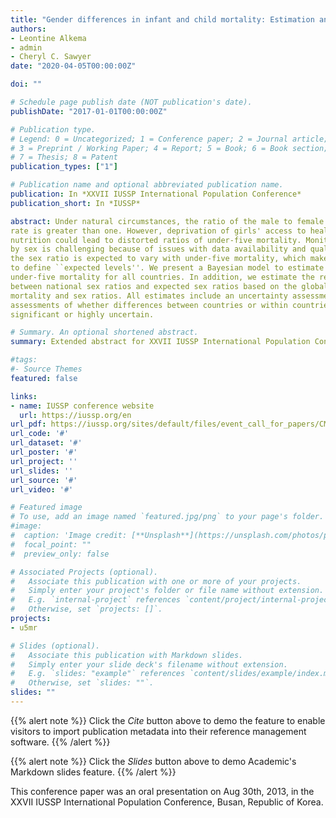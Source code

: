 ```yaml
---
title: "Gender differences in infant and child mortality: Estimation and identification of countries with outlying levels or trends"
authors:
- Leontine Alkema
- admin
- Cheryl C. Sawyer
date: "2020-04-05T00:00:00Z"

doi: ""

# Schedule page publish date (NOT publication's date).
publishDate: "2017-01-01T00:00:00Z"

# Publication type.
# Legend: 0 = Uncategorized; 1 = Conference paper; 2 = Journal article;
# 3 = Preprint / Working Paper; 4 = Report; 5 = Book; 6 = Book section;
# 7 = Thesis; 8 = Patent
publication_types: ["1"]

# Publication name and optional abbreviated publication name.
publication: In *XXVII IUSSP International Population Conference*
publication_short: In *IUSSP*

abstract: Under natural circumstances, the ratio of the male to female under-five mortality
rate is greater than one. However, deprivation of girls' access to health care or proper
nutrition could lead to distorted ratios of under-five mortality. Monitoring of mortality
by sex is challenging because of issues with data availability and quality. Moreover,
the sex ratio is expected to vary with under-five mortality, which makes it challenging
to define ``expected levels''. We present a Bayesian model to estimate the sex ratio of
under-five mortality for all countries. In addition, we estimate the relative difference
between national sex ratios and expected sex ratios based on the global relation between
mortality and sex ratios. All estimates include an uncertainty assessment to enable
assessments of whether differences between countries or within countries over time are
significant or highly uncertain.

# Summary. An optional shortened abstract.
summary: Extended abstract for XXVII IUSSP International Population Conference 2013

#tags:
#- Source Themes
featured: false

links:
- name: IUSSP conference website
  url: https://iussp.org/en
url_pdf: https://iussp.org/sites/default/files/event_call_for_papers/CMgender_20130816_busan_0.pdf
url_code: '#'
url_dataset: '#'
url_poster: '#'
url_project: ''
url_slides: ''
url_source: '#'
url_video: '#'

# Featured image
# To use, add an image named `featured.jpg/png` to your page's folder. 
#image:
#  caption: 'Image credit: [**Unsplash**](https://unsplash.com/photos/pLCdAaMFLTE)'
#  focal_point: ""
#  preview_only: false

# Associated Projects (optional).
#   Associate this publication with one or more of your projects.
#   Simply enter your project's folder or file name without extension.
#   E.g. `internal-project` references `content/project/internal-project/index.md`.
#   Otherwise, set `projects: []`.
projects:
- u5mr

# Slides (optional).
#   Associate this publication with Markdown slides.
#   Simply enter your slide deck's filename without extension.
#   E.g. `slides: "example"` references `content/slides/example/index.md`.
#   Otherwise, set `slides: ""`.
slides: ""
---
```


{{% alert note %}}
Click the *Cite* button above to demo the feature to enable visitors to import publication metadata into their reference management software.
{{% /alert %}}

{{% alert note %}}
Click the *Slides* button above to demo Academic's Markdown slides feature.
{{% /alert %}}

This conference paper was an oral presentation on Aug 30th, 2013, in the XXVII IUSSP International Population Conference, Busan, Republic of Korea.
